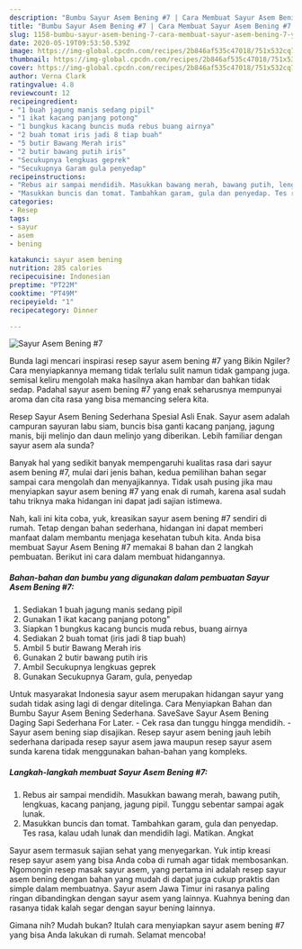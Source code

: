 ```yaml
---
description: "Bumbu Sayur Asem Bening #7 | Cara Membuat Sayur Asem Bening #7 Yang Enak dan Simpel"
title: "Bumbu Sayur Asem Bening #7 | Cara Membuat Sayur Asem Bening #7 Yang Enak dan Simpel"
slug: 1158-bumbu-sayur-asem-bening-7-cara-membuat-sayur-asem-bening-7-yang-enak-dan-simpel
date: 2020-05-19T09:53:50.539Z
image: https://img-global.cpcdn.com/recipes/2b846af535c47018/751x532cq70/sayur-asem-bening-7-foto-resep-utama.jpg
thumbnail: https://img-global.cpcdn.com/recipes/2b846af535c47018/751x532cq70/sayur-asem-bening-7-foto-resep-utama.jpg
cover: https://img-global.cpcdn.com/recipes/2b846af535c47018/751x532cq70/sayur-asem-bening-7-foto-resep-utama.jpg
author: Verna Clark
ratingvalue: 4.8
reviewcount: 12
recipeingredient:
- "1 buah jagung manis sedang pipil"
- "1 ikat kacang panjang potong"
- "1 bungkus kacang buncis muda rebus buang airnya"
- "2 buah tomat iris jadi 8 tiap buah"
- "5 butir Bawang Merah iris"
- "2 butir bawang putih iris"
- "Secukupnya lengkuas geprek"
- "Secukupnya Garam gula penyedap"
recipeinstructions:
- "Rebus air sampai mendidih. Masukkan bawang merah, bawang putih, lengkuas, kacang panjang, jagung pipil. Tunggu sebentar sampai agak lunak."
- "Masukkan buncis dan tomat. Tambahkan garam, gula dan penyedap. Tes rasa, kalau udah lunak dan mendidih lagi. Matikan. Angkat"
categories:
- Resep
tags:
- sayur
- asem
- bening

katakunci: sayur asem bening 
nutrition: 285 calories
recipecuisine: Indonesian
preptime: "PT22M"
cooktime: "PT49M"
recipeyield: "1"
recipecategory: Dinner

---
```



![Sayur Asem Bening #7](https://img-global.cpcdn.com/recipes/2b846af535c47018/751x532cq70/sayur-asem-bening-7-foto-resep-utama.jpg)

Bunda lagi mencari inspirasi resep sayur asem bening #7 yang Bikin Ngiler? Cara menyiapkannya memang tidak terlalu sulit namun tidak gampang juga. semisal keliru mengolah maka hasilnya akan hambar dan bahkan tidak sedap. Padahal sayur asem bening #7 yang enak seharusnya mempunyai aroma dan cita rasa yang bisa memancing selera kita.

Resep Sayur Asem Bening Sederhana Spesial Asli Enak. Sayur asem adalah campuran sayuran labu siam, buncis bisa ganti kacang panjang, jagung manis, biji melinjo dan daun melinjo yang diberikan. Lebih familiar dengan sayur asem ala sunda?

Banyak hal yang sedikit banyak mempengaruhi kualitas rasa dari sayur asem bening #7, mulai dari jenis bahan, kedua pemilihan bahan segar sampai cara mengolah dan menyajikannya. Tidak usah pusing jika mau menyiapkan sayur asem bening #7 yang enak di rumah, karena asal sudah tahu triknya maka hidangan ini dapat jadi sajian istimewa.


Nah, kali ini kita coba, yuk, kreasikan sayur asem bening #7 sendiri di rumah. Tetap dengan bahan sederhana, hidangan ini dapat memberi manfaat dalam membantu menjaga kesehatan tubuh kita. Anda bisa membuat Sayur Asem Bening #7 memakai 8 bahan dan 2 langkah pembuatan. Berikut ini cara dalam membuat hidangannya.

<!--inarticleads1-->

##### Bahan-bahan dan bumbu yang digunakan dalam pembuatan Sayur Asem Bening #7:

1. Sediakan 1 buah jagung manis sedang pipil
1. Gunakan 1 ikat kacang panjang potong&#34;
1. Siapkan 1 bungkus kacang buncis muda rebus, buang airnya
1. Sediakan 2 buah tomat (iris jadi 8 tiap buah)
1. Ambil 5 butir Bawang Merah iris
1. Gunakan 2 butir bawang putih iris
1. Ambil Secukupnya lengkuas geprek
1. Gunakan Secukupnya Garam, gula, penyedap


Untuk masyarakat Indonesia sayur asem merupakan hidangan sayur yang sudah tidak asing lagi di dengar ditelinga. Cara Menyiapkan Bahan dan Bumbu Sayur Asem Bening Sederhana. SaveSave Sayur Asem Bening Daging Sapi Sederhana For Later. - Cek rasa dan tunggu hingga mendidih. - Sayur asem bening siap disajikan. Resep sayur asem bening jauh lebih sederhana daripada resep sayur asem jawa maupun resep sayur asem sunda karena tidak menggunakan bahan-bahan yang kompleks. 

<!--inarticleads2-->

##### Langkah-langkah membuat Sayur Asem Bening #7:

1. Rebus air sampai mendidih. Masukkan bawang merah, bawang putih, lengkuas, kacang panjang, jagung pipil. Tunggu sebentar sampai agak lunak.
1. Masukkan buncis dan tomat. Tambahkan garam, gula dan penyedap. Tes rasa, kalau udah lunak dan mendidih lagi. Matikan. Angkat


Sayur asem termasuk sajian sehat yang menyegarkan. Yuk intip kreasi resep sayur asem yang bisa Anda coba di rumah agar tidak membosankan. Ngomongin resep masak sayur asem, yang pertama ini adalah resep sayur asem bening dengan bahan yang mudah di dapat juga cukup praktis dan simple dalam membuatnya. Sayur asem Jawa Timur ini rasanya paling ringan dibandingkan dengan sayur asem yang lainnya. Kuahnya bening dan rasanya tidak kalah segar dengan sayur bening lainnya. 

Gimana nih? Mudah bukan? Itulah cara menyiapkan sayur asem bening #7 yang bisa Anda lakukan di rumah. Selamat mencoba!
